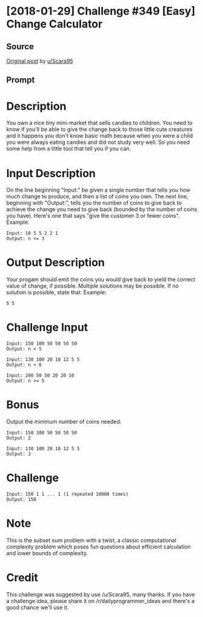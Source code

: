 # [2018-01-29] Challenge #349 [Easy] Change Calculator

## Source

[Original post](https://old.reddit.com/r/dailyprogrammer/comments/7ttiq5/20180129_challenge_349_easy_change_calculator/) by [u/Scara95](https://old.reddit.com/u/Scara95)

## Prompt

# Description

You own a nice tiny mini-market that sells candies to children. You need to know if you'll be able to give the change back to those little cute creatures and it happens you don't know basic math because when you were a child you were always eating candies and did not study very well. So you need some help from a little tool that tell you if you can.

# Input Description

On the line beginning "Input:" be given a single number that tells you how much change to produce, and then a list of coins you own. The next line, beginning with "Output:", tells you the number of coins to give back to achieve the change you need to give back (bounded by the number of coins you have). Here's one that says "give the customer 3 or fewer coins". Example:

    Input: 10 5 5 2 2 1
    Output: n <= 3

# Output Description

Your progam should emit the coins you would give back to yield the correct value of change, if possible. Multiple solutions may be possible. If no solution is possible, state that. Example:

    5 5

# Challenge Input

    Input: 150 100 50 50 50 50
    Output: n < 5

    Input: 130 100 20 18 12 5 5
    Output: n < 6

    Input: 200 50 50 20 20 10
    Output: n >= 5

# Bonus

Output the minimum number of coins needed:

    Input: 150 100 50 50 50 50
    Output: 2

    Input: 130 100 20 18 12 5 5
    Output: 3

# Challenge

    Input: 150 1 1 ... 1 (1 repeated 10000 times)
    Output: 150

# Note

This is the subset sum problem with a twist, a classic computational complexity problem which poses fun questions about efficient calculation and lower bounds of complexity.

# Credit

This challenge was suggested by use /u/Scara95, many thanks. If you have a challenge idea, please share it on /r/dailyprogrammer_ideas and there's a good chance we'll use it.
